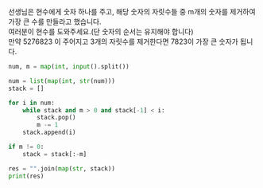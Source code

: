 선생님은 현수에게 숫자 하나를 주고, 해당 숫자의 자릿수들 중 m개의 숫자를 제거하여 가장 큰 수를 만들라고 했습니다.<br> 여러분이 현수를 도와주세요.(단 숫자의 순서는 유지해야 합니다)
<br>
만약 5276823 이 주어지고 3개의 자릿수를 제거한다면
7823이 가장 큰 숫자가 됩니다.

```python
num, m = map(int, input().split())

num = list(map(int, str(num)))
stack = []

for i in num:
    while stack and m > 0 and stack[-1] < i:
        stack.pop()
        m -= 1
    stack.append(i)

if m != 0:
    stack = stack[:-m]

res = "".join(map(str, stack))
print(res)

```